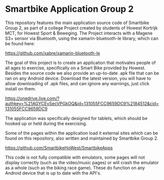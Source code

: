 # Smartbike Application Group 2

This repository features the main application source code of Smartbike Group 2,
as part of a college Project created by students of Howest Kortrijk MCT,
for Howest Sport & Beweging. The Project interacts with a Magene S3+ sensor via Bluetooth,
using the xamarin-bluetooth-le library, which can be found here:

https://github.com/xabre/xamarin-bluetooth-le

The goal of this project is to create an application that motivates people of all
ages to exercise, specifically on a Smart Bike provided by Howest. Besides the source code
we also provide an up-to-date .apk file that can be ran on any Android device. 
Download the latest version, you will have to allow downloading of .apk files,
and can ignore any warnings, just click install on them.

https://onedrive.live.com/?authkey=%21AGYCEySecVPGkOQ&id=131055FCC9659DC9%2184512&cid=131055FCC9659DC9

The application was specifically designed for tablets, which should be hooked up or held during the exercising.

Some of the pages within the application load it external sites which can be found on this
repository, also written and maintained by Smartbike Group 2. 

https://github.com/SmartbikeHoWest/SmartbikeApps

This code is not fully compatible with emulators, some pages will not display correctly (such as the video/music pages)
or will crash the emulator as a whole (such as the biking race game). These do function on any Android device that is up
to date with the API's.
